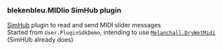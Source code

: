 ### blekenbleu.MIDIio SimHub plugin
 [SimHub](https://github.com/SHWotever/SimHub) plugin to read and send MIDI slider messages  
 Started from `User.PluginSdkDemo`, intending to use [`Melanchall.DryWetMidi`](https://github.com/melanchall/drywetmidi) (SimHUb already does)    
